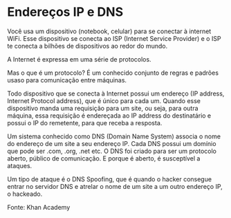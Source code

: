 # Endereços IP e DNS

Você usa um dispositivo (notebook, celular) para se conectar à internet WiFi. Esse dispositivo se conecta ao ISP (Internet Service Provider) e o ISP te conecta a bilhões de dispositivos ao redor do mundo.

A Internet é expressa em uma série de protocolos.

Mas o que é um protocolo?
É um conhecido conjunto de regras e padrões usaso para comunicação entre máquinas.

Todo dispositivo que se conecta à Internet possui um endereço (IP address, Internet Protocol address), que é único para cada um.
Quando esse dispositivo manda uma requisição para um site, ou seja, para outra máquina, essa requisição é endereçada ao IP address do destinatário e possui o IP do remetente, para que receba a resposta.

Um sistema conhecido como DNS (Domain Name System) associa o nome do endereço de um site a seu endereço IP. Cada DNS possui um domínio que pode ser .com, .org, .net etc.
O DNS foi criado para ser um protocolo aberto, público de comunicação. E porque é aberto, é susceptível a ataques. 

Um tipo de ataque é o DNS Spoofing, que é quando o hacker consegue entrar no servidor DNS e atrelar o nome de um site a um outro endereço IP, o hackeado. 

Fonte: Khan Academy